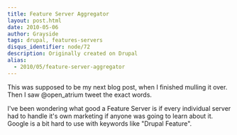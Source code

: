 ```yaml
---
title: Feature Server Aggregator
layout: post.html
date: 2010-05-06
author: Grayside
tags: drupal, features-servers
disqus_identifier: node/72
description: Originally created on Drupal
alias:
  - 2010/05/feature-server-aggregator
---
```


This was supposed to be my next blog post, when I finished mulling it over. Then I saw @open_atrium tweet the exact words.

I've been wondering what good a Feature Server is if every individual server had to handle it's own marketing if anyone was going to learn about it. Google is a bit hard to use with keywords like "Drupal Feature".

